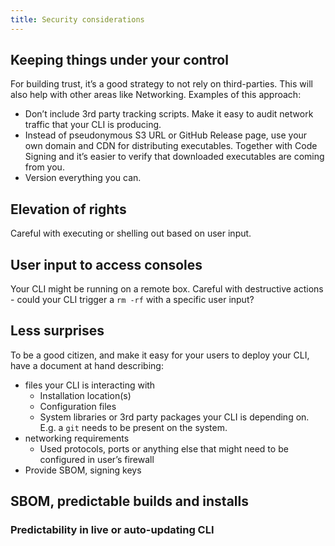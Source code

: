 ```yaml
---
title: Security considerations
---
```


## Keeping things under your control

For building trust, it’s a good strategy to not rely on third-parties. This will also help with other areas like Networking. Examples of this approach:

- Don’t include 3rd party tracking scripts. Make it easy to audit network traffic that your CLI is producing.
- Instead of pseudonymous S3 URL or GitHub Release page, use your own domain and CDN for distributing executables. Together with Code Signing and it’s easier to verify that downloaded executables are coming from you.
- Version everything you can.

## Elevation of rights

Careful with executing or shelling out based on user input.

## User input to access consoles

Your CLI might be running on a remote box.
Careful with destructive actions - could your CLI trigger a `rm -rf` with a specific user input?

## Less surprises

To be a good citizen, and make it easy for your users to deploy your CLI, have a document at hand describing:

- files your CLI is interacting with
  - Installation location(s)
  - Configuration files
  - System libraries or 3rd party packages your CLI is depending on. E.g. a `git` needs to be present on the system.
- networking requirements
  - Used protocols, ports or anything else that might need to be configured in user’s firewall
- Provide SBOM, signing keys

## SBOM, predictable builds and installs

### Predictability in live or auto-updating CLI
